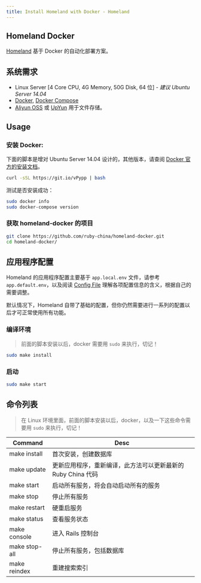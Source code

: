 ```yaml
---
title: Install Homeland with Docker - Homeland
---
```


Homeland Docker
-----------------

[Homeland](http://gethomeland.com) 基于 Docker 的自动化部署方案。

## 系统需求

- Linux Server [4 Core CPU, 4G Memory, 50G Disk, 64 位] - _建议 Ubuntu Server 14.04_
- [Docker](https://www.docker.com/), [Docker Compose](https://docs.docker.com/compose/)
- [Aliyun OSS](https://www.aliyun.com/product/oss) 或 [UpYun](https://www.upyun.com) 用于文件存储。

## Usage

### 安装 Docker:

下面的脚本是增对 Ubuntu Server 14.04 设计的，其他版本，请查阅 [Docker 官方的安装文档](https://docker.github.io/engine/installation/linux/)。

```bash
curl -sSL https://git.io/vPypp | bash
```

测试是否安装成功：

```bash
sudo docker info
sudo docker-compose version
```

### 获取 homeland-docker 的项目

```bash
git clone https://github.com/ruby-china/homeland-docker.git
cd homeland-docker/
```

## 应用程序配置

Homeland 的应用程序配置主要基于 `app.local.env` 文件，请参考 `app.default.env`，以及阅读 [Config File](/docs/configuration/config-file/) 理解各项配置信息的含义，根据自己的需要调整。

默认情况下，Homeland 自带了基础的配置，但你仍然需要进行一系列的配置以后才可正常使用所有功能。

### 编译环境

> 前面的脚本安装以后，docker 需要用 `sudo` 来执行，切记！

```bash
sudo make install
```

### 启动

```bash
sudo make start
```

## 命令列表

> 在 Linux 环境里面，前面的脚本安装以后，docker，以及一下这些命令需要用 `sudo` 来执行，切记！

| Command | Desc |
|---------|------|
| make install | 首次安装，创建数据库 |
| make update | 更新应用程序，重新编译，此方法可以更新最新的 Ruby China 代码 |
| make start | 启动所有服务，将会自动启动所有的服务 |
| make stop | 停止所有服务 |
| make restart | 硬重启服务 |
| make status | 查看服务状态 |
| make console | 进入 Rails 控制台 |
| make stop-all | 停止所有服务，包括数据库 |
| make reindex | 重建搜索索引 |